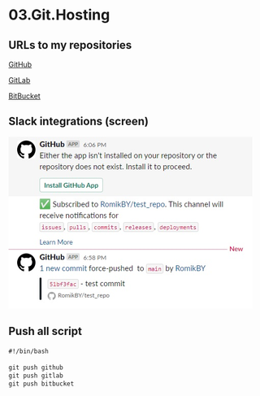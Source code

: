 # 03.Git.Hosting

## URLs to my repositories

[GitHub](https://github.com/RomikBY/test_repo)

[GitLab](https://gitlab.com/r.navitsky/gitlab_test)

[BitBucket](https://bitbucket.org/r_navitsky/bitbucket_test)

## Slack integrations (screen)

![Slack Integrations](./slack_integrations.jpg)

## Push all script
```
#!/bin/bash 

git push github
git push gitlab
git push bitbucket

```